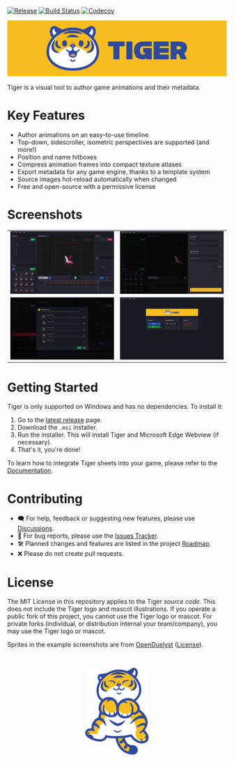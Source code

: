 [![Release](https://img.shields.io/github/v/release/agersant/tiger)](https://github.com/agersant/tiger/releases/latest) [![Build Status](https://img.shields.io/github/actions/workflow/status/agersant/tiger/ci.yml)](https://github.com/agersant/tiger/actions) [![Codecov](https://codecov.io/gh/agersant/tiger/branch/master/graph/badge.svg?token=Ekd9mm2Wii)](https://codecov.io/gh/agersant/tiger)

![Tiger Logo](res/readme/logo.svg?raw=true "Tiger")

Tiger is a visual tool to author game animations and their metadata.

# Key Features

- Author animations on an easy-to-use timeline
- Top-down, sidescroller, isometric perspectives are supported (and more!)
- Position and name hitboxes
- Compress animation frames into compact texture atlases
- Export metadata for any game engine, thanks to a template system
- Source images hot-reload automatically when changed
- Free and open-source with a permissive license

# Screenshots

|                                                                                                             |                                                                                                           |
| :---------------------------------------------------------------------------------------------------------: | :-------------------------------------------------------------------------------------------------------: |
|          [![](res/readme/screenshot-1.0.0.png?raw=true)](res/readme/screenshot-1.0.0.png?raw=true)          |  [![](res/readme/screenshot-1.0.0-export.png?raw=true)](res/readme/screenshot-1.0.0-export.png?raw=true)  |
| [![](res/readme/screenshot-1.0.0-relocate.png?raw=true)](res/readme/screenshot-1.0.0-relocate.png?raw=true) | [![](res/readme/screenshot-1.0.0-startup.png?raw=true)](res/readme/screenshot-1.0.0-startup.png?raw=true) |

# Getting Started

Tiger is only supported on Windows and has no dependencies. To install it:

1. Go to the [latest release](https://github.com/agersant/tiger/releases/latest) page.
2. Download the `.msi` installer.
3. Run the installer. This will install Tiger and Microsoft Edge Webview (if necessary).
4. That's it, you're done!

To learn how to integrate Tiger sheets into your game, please refer to the [Documentation](https://agersant.github.io/tiger/).

# Contributing

- 🗨 For help, feedback or suggesting new features, please use [Discussions](https://github.com/agersant/tiger/discussions).
- 🐛 For bug reports, please use the [Issues Tracker](https://github.com/agersant/tiger/issues).
- 🛠 Planned changes and features are listed in the project [Roadmap](ROADMAP.md).
- ❌ Please do not create pull requests.

# License

The MIT License in this repository applies to the Tiger _source code_. This does not include the Tiger logo and mascot illustrations. If you operate a public fork of this project, you cannot use the Tiger logo or mascot. For private forks (individual, or distribution internal your team/company), you may use the Tiger logo or mascot.

Sprites in the example screenshots are from [OpenDuelyst](https://github.com/open-duelyst/duelyst) ([License](https://github.com/open-duelyst/duelyst/blob/main/LICENSE)).

&nbsp;

<p align="center">
	<img src="res/readme/happy_tiger.svg?raw=true" height="200" />
</p>
